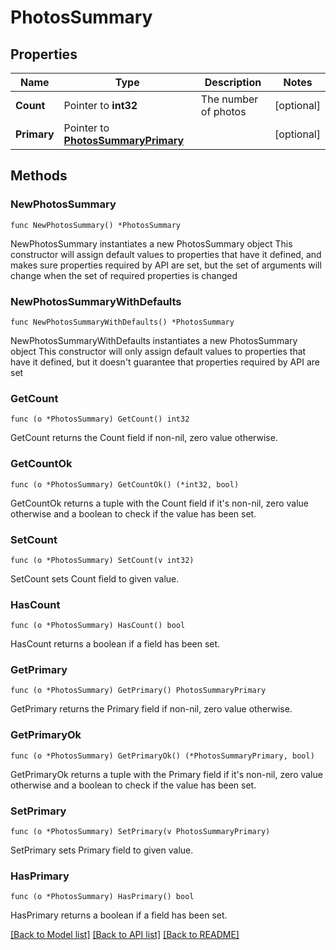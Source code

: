 # PhotosSummary

## Properties

Name | Type | Description | Notes
------------ | ------------- | ------------- | -------------
**Count** | Pointer to **int32** | The number of photos | [optional] 
**Primary** | Pointer to [**PhotosSummaryPrimary**](PhotosSummaryPrimary.md) |  | [optional] 

## Methods

### NewPhotosSummary

`func NewPhotosSummary() *PhotosSummary`

NewPhotosSummary instantiates a new PhotosSummary object
This constructor will assign default values to properties that have it defined,
and makes sure properties required by API are set, but the set of arguments
will change when the set of required properties is changed

### NewPhotosSummaryWithDefaults

`func NewPhotosSummaryWithDefaults() *PhotosSummary`

NewPhotosSummaryWithDefaults instantiates a new PhotosSummary object
This constructor will only assign default values to properties that have it defined,
but it doesn't guarantee that properties required by API are set

### GetCount

`func (o *PhotosSummary) GetCount() int32`

GetCount returns the Count field if non-nil, zero value otherwise.

### GetCountOk

`func (o *PhotosSummary) GetCountOk() (*int32, bool)`

GetCountOk returns a tuple with the Count field if it's non-nil, zero value otherwise
and a boolean to check if the value has been set.

### SetCount

`func (o *PhotosSummary) SetCount(v int32)`

SetCount sets Count field to given value.

### HasCount

`func (o *PhotosSummary) HasCount() bool`

HasCount returns a boolean if a field has been set.

### GetPrimary

`func (o *PhotosSummary) GetPrimary() PhotosSummaryPrimary`

GetPrimary returns the Primary field if non-nil, zero value otherwise.

### GetPrimaryOk

`func (o *PhotosSummary) GetPrimaryOk() (*PhotosSummaryPrimary, bool)`

GetPrimaryOk returns a tuple with the Primary field if it's non-nil, zero value otherwise
and a boolean to check if the value has been set.

### SetPrimary

`func (o *PhotosSummary) SetPrimary(v PhotosSummaryPrimary)`

SetPrimary sets Primary field to given value.

### HasPrimary

`func (o *PhotosSummary) HasPrimary() bool`

HasPrimary returns a boolean if a field has been set.


[[Back to Model list]](../README.md#documentation-for-models) [[Back to API list]](../README.md#documentation-for-api-endpoints) [[Back to README]](../README.md)


